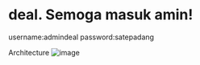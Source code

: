 # deal. Semoga masuk amin!
username:admindeal
password:satepadang

Architecture
![image](https://user-images.githubusercontent.com/39258245/205448808-55016e16-359d-4549-9650-a19c40b854bb.png)
